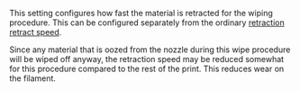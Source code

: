 This setting configures how fast the material is retracted for the wiping procedure. This can be configured separately from the ordinary [retraction retract speed](../travel/retraction_retract_speed.md).

Since any material that is oozed from the nozzle during this wipe procedure will be wiped off anyway, the retraction speed may be reduced somewhat for this procedure compared to the rest of the print. This reduces wear on the filament.